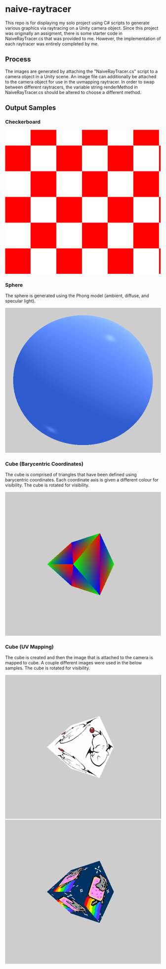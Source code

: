# naive-raytracer
This repo is for displaying my solo project using C# scripts to generate various graphics via raytracing on a Unity camera object.
Since this project was originally an assigment, there is some starter code in NaiveRayTracer.cs that was provided to me. However, the implementation of each raytracer was entirely completed by me.

## Process
The images are generated by attaching the "NaiveRayTracer.cs" script to a camera object in a Unity scene. An image file can additionally be attached to the camera object for use in the uvmapping raytracer.
In order to swap between different raytracers, the variable string renderMethod in NaiveRayTracer.cs should be altered to choose a different method.

## Output Samples

### Checkerboard

![](checkboard.png)

### Sphere
The sphere is generated using the Phong model (ambient, diffuse, and specular light).

![](sphere.png)

### Cube (Barycentric Coordinates)

The cube is comprised of triangles that have been defined using barycentric coordinates. Each coordinate axis is given a different colour for visibility.
The cube is rotated for visibility.

![](barycentric.png)

### Cube (UV Mapping)

The cube is created and then the image that is attached to the camera is mapped to cube. A couple different images were used in the below samples.
The cube is rotated for visibility.

![](uvmap.png) ![](uvmapnyan.png)
